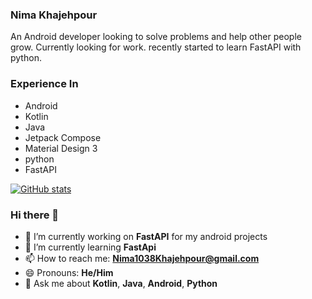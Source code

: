 ### Nima Khajehpour

An Android developer looking to solve problems and help other people grow. Currently looking for work.
recently started to learn FastAPI with python.

### Experience In

  - Android
  - Kotlin
  - Java
  - Jetpack Compose
  - Material Design 3
  - python
  - FastAPI
  

[![GitHub stats](https://github-readme-stats.vercel.app/api?username=NimaKhajehpour&show_icons=true&theme=transparent)](https://github.com/NimaKhajehpour)

### Hi there 👋

- 🔭 I’m currently working on **FastAPI** for my android projects
- 🌱 I’m currently learning **FastApi**
- 📫 How to reach me: **Nima1038Khajehpour@gmail.com**
- 😄 Pronouns: **He/Him**
- 💬 Ask me about **Kotlin**, **Java**, **Android**, **Python**


